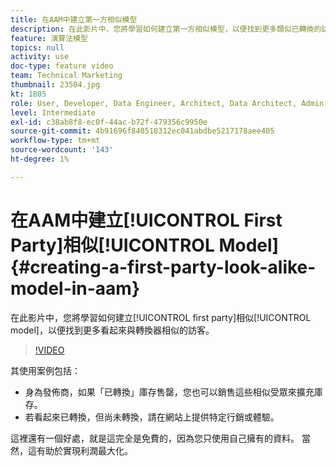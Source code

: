 ```yaml
---
title: 在AAM中建立第一方相似模型
description: 在此影片中，您將學習如何建立第一方相似模型，以便找到更多類似已轉換的訪客。
feature: 演算法模型
topics: null
activity: use
doc-type: feature video
team: Technical Marketing
thumbnail: 23504.jpg
kt: 1805
role: User, Developer, Data Engineer, Architect, Data Architect, Admin, Leader
level: Intermediate
exl-id: c38ab8f8-ec0f-44ac-b72f-479356c9950e
source-git-commit: 4b91696f840518312ec041abdbe5217178aee405
workflow-type: tm+mt
source-wordcount: '143'
ht-degree: 1%

---
```


# 在AAM中建立[!UICONTROL First Party]相似[!UICONTROL Model] {#creating-a-first-party-look-alike-model-in-aam}

在此影片中，您將學習如何建立[!UICONTROL first party]相似[!UICONTROL model]，以便找到更多看起來與轉換器相似的訪客。

>[!VIDEO](https://video.tv.adobe.com/v/23504/?quality=12)

其使用案例包括：

* 身為發佈商，如果「已轉換」庫存售罄，您也可以銷售這些相似受眾來擴充庫存。
* 若看起來已轉換，但尚未轉換，請在網站上提供特定行銷或體驗。

這裡還有一個好處，就是這完全是免費的，因為您只使用自己擁有的資料。 當然，這有助於實現利潤最大化。
